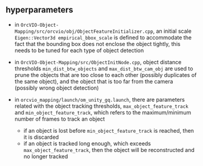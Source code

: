 ## hyperparameters 

- in `OrcVIO-Object-Mapping/src/orcvio/obj/ObjectFeatureInitializer.cpp`, an initial scale `Eigen::Vector3d empirical_bbox_scale` is defined to accommodate the fact that the bounding box does not enclose the object tightly, this needs to be tuned for each type of object detection 

- in `OrcVIO-Object-Mapping/src/ObjectInitNode.cpp`, object distance thresholds `min_dist_btw_objects` and `max_dist_btw_cam_obj` are used to prune the objects that are too close to each other (possibly duplicates of the same object), and the object that is too far from the camera (possibly wrong object detection)

- in `orcvio_mapping/launch/om_unity_gq.launch`, there are parameters related with the object tracking thresholds, `max_object_feature_track` and `min_object_feature_track`, which refers to the maximum/minimum number of frames to track an object
   * if an object is lost before `min_object_feature_track` is reached, then it is discarded 
   * if an object is tracked long enough, which exceeds `max_object_feature_track`, then the object will be reconstructed and no longer tracked 